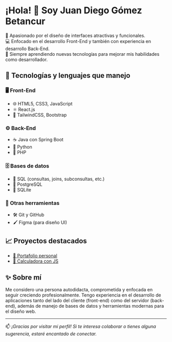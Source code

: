 # ¡Hola! 👋 Soy Juan Diego Gómez Betancur

🎨 Apasionado por el diseño de interfaces atractivas y funcionales.  
💻 Enfocado en el desarrollo Front-End y también con experiencia en desarrollo Back-End.  
🚀 Siempre aprendiendo nuevas tecnologías para mejorar mis habilidades como desarrollador.

## 🧠 Tecnologías y lenguajes que manejo

### 🖥️ Front-End
- 🌐 HTML5, CSS3, JavaScript
- ⚛️ React.js
- 🎨 TailwindCSS, Bootstrap

### ⚙️ Back-End
- ☕ Java con Spring Boot
- 🐍 Python
- 🐘 PHP

### 🗄️ Bases de datos
- 📘 SQL (consultas, joins, subconsultas, etc.)
- 🐘 PostgreSQL
- 🔹 SQLite

### 📁 Otras herramientas
- 🛠️ Git y GitHub
- 🖌️ Figma (para diseño UI)

## 📈 Proyectos destacados

- [🎨 Portafolio personal](https://github.com/juandiegogomez/portafolio)
- [🧮 Calculadora con JS](https://github.com/juandiegogomez/calculadora-js)

## ✨ Sobre mí

Me considero una persona autodidacta, comprometida y enfocada en seguir creciendo profesionalmente. Tengo experiencia en el desarrollo de aplicaciones tanto del lado del cliente (front-end) como del servidor (back-end), además de manejo de bases de datos y herramientas modernas para el diseño web.

---

📫 *¡Gracias por visitar mi perfil! Si te interesa colaborar o tienes alguna sugerencia, estaré encantado de conectar.*
